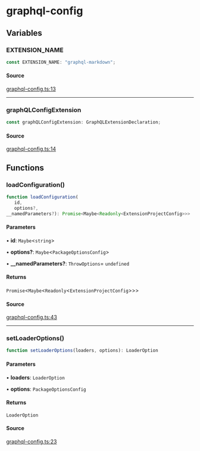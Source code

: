 # graphql-config

## Variables

### EXTENSION\_NAME

```ts
const EXTENSION_NAME: "graphql-markdown";
```

#### Source

[graphql-config.ts:13](https://github.com/graphql-markdown/graphql-markdown/blob/main/packages/core/src/graphql-config.ts#L13)

***

### graphQLConfigExtension

```ts
const graphQLConfigExtension: GraphQLExtensionDeclaration;
```

#### Source

[graphql-config.ts:14](https://github.com/graphql-markdown/graphql-markdown/blob/main/packages/core/src/graphql-config.ts#L14)

## Functions

### loadConfiguration()

```ts
function loadConfiguration(
   id, 
   options?, 
__namedParameters?): Promise<Maybe<Readonly<ExtensionProjectConfig>>>
```

#### Parameters

• **id**: `Maybe`\<`string`\>

• **options?**: `Maybe`\<`PackageOptionsConfig`\>

• **\_\_namedParameters?**: `ThrowOptions`= `undefined`

#### Returns

`Promise`\<`Maybe`\<`Readonly`\<`ExtensionProjectConfig`\>\>\>

#### Source

[graphql-config.ts:43](https://github.com/graphql-markdown/graphql-markdown/blob/main/packages/core/src/graphql-config.ts#L43)

***

### setLoaderOptions()

```ts
function setLoaderOptions(loaders, options): LoaderOption
```

#### Parameters

• **loaders**: `LoaderOption`

• **options**: `PackageOptionsConfig`

#### Returns

`LoaderOption`

#### Source

[graphql-config.ts:23](https://github.com/graphql-markdown/graphql-markdown/blob/main/packages/core/src/graphql-config.ts#L23)
